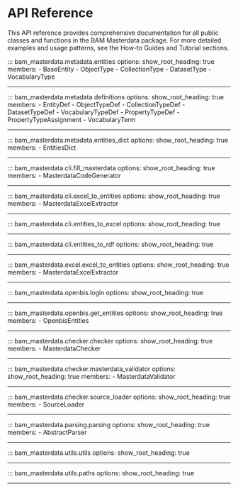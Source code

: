 # API Reference

This API reference provides comprehensive documentation for all public classes and functions in the BAM Masterdata package. For more detailed examples and usage patterns, see the How-to Guides and Tutorial sections.

<!--
-------------------------------------------------------------
metadata/
-------------------------------------------------------------
-->

::: bam_masterdata.metadata.entities
    options:
      show_root_heading: true
      members:
        - BaseEntity
        - ObjectType
        - CollectionType
        - DatasetType
        - VocabularyType

---

::: bam_masterdata.metadata.definitions
    options:
      show_root_heading: true
      members:
        - EntityDef
        - ObjectTypeDef
        - CollectionTypeDef
        - DatasetTypeDef
        - VocabularyTypeDef
        - PropertyTypeDef
        - PropertyTypeAssignment
        - VocabularyTerm

---

::: bam_masterdata.metadata.entities_dict
    options:
      show_root_heading: true
      members:
        - EntitiesDict

---

<!--
-------------------------------------------------------------
cli/
-------------------------------------------------------------
-->

<!-- ::: bam_masterdata.cli.cli
    options:
      show_root_heading: true
      show_source: false -->

::: bam_masterdata.cli.fill_masterdata
    options:
      show_root_heading: true
      members:
        - MasterdataCodeGenerator

---

::: bam_masterdata.cli.excel_to_entities
    options:
      show_root_heading: true
      members:
        - MasterdataExcelExtractor

---

::: bam_masterdata.cli.entities_to_excel
    options:
      show_root_heading: true

---

::: bam_masterdata.cli.entities_to_rdf
    options:
      show_root_heading: true

---


<!--
-------------------------------------------------------------
excel/
-------------------------------------------------------------
-->

::: bam_masterdata.excel.excel_to_entities
    options:
      show_root_heading: true
      members:
        - MasterdataExcelExtractor

---

<!--
-------------------------------------------------------------
openbis/
-------------------------------------------------------------
-->

::: bam_masterdata.openbis.login
    options:
      show_root_heading: true

---

::: bam_masterdata.openbis.get_entities
    options:
      show_root_heading: true
      members:
        - OpenbisEntities

---

<!--
-------------------------------------------------------------
checker/
-------------------------------------------------------------
-->

::: bam_masterdata.checker.checker
    options:
      show_root_heading: true
      members:
        - MasterdataChecker

---

::: bam_masterdata.checker.masterdata_validator
    options:
      show_root_heading: true
      members:
        - MasterdataValidator

---

::: bam_masterdata.checker.source_loader
    options:
      show_root_heading: true
      members:
        - SourceLoader

---

<!--
-------------------------------------------------------------
parsing/
-------------------------------------------------------------
-->

::: bam_masterdata.parsing.parsing
    options:
      show_root_heading: true
      members:
        - AbstractParser

---

<!--
-------------------------------------------------------------
utils/
-------------------------------------------------------------
-->

::: bam_masterdata.utils.utils
    options:
      show_root_heading: true

---

::: bam_masterdata.utils.paths
    options:
      show_root_heading: true

---